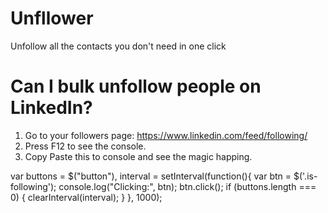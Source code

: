 # Unfllower
Unfollow all the contacts you don't need in one click


# Can I bulk unfollow people on LinkedIn?

1. Go to your followers page: https://www.linkedin.com/feed/following/
2. Press F12 to see the console.
3. Copy Paste this to console and see the magic happing.

var buttons = $("button"),
interval = setInterval(function(){
	var btn = $('.is-following');
   	console.log("Clicking:", btn);
    btn.click();
    if (buttons.length === 0) {
    	clearInterval(interval);
    }
}, 1000);
